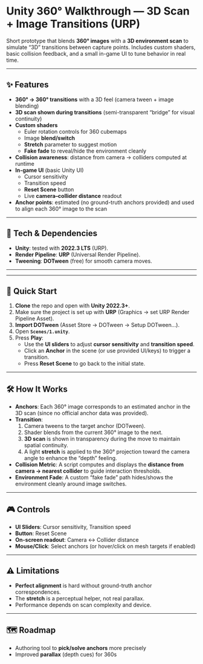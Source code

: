 # Unity 360° Walkthrough — 3D Scan + Image Transitions (URP)

Short prototype that blends **360° images** with a **3D environment scan** to simulate “3D” transitions between capture points. Includes custom shaders, basic collision feedback, and a small in-game UI to tune behavior in real time.

---

## ✨ Features

- **360° → 360° transitions** with a 3D feel (camera tween + image blending)
- **3D scan shown during transitions** (semi-transparent “bridge” for visual continuity)
- **Custom shaders**  
  - Euler rotation controls for 360 cubemaps  
  - Image **blend/switch**  
  - **Stretch** parameter to suggest motion  
  - **Fake fade** to reveal/hide the environment cleanly
- **Collision awareness**: distance from camera → colliders computed at runtime
- **In-game UI** (basic Unity UI)  
  - Cursor sensitivity  
  - Transition speed  
  - **Reset Scene** button  
  - Live **camera–collider distance** readout
- **Anchor points**: estimated (no ground-truth anchors provided) and used to align each 360° image to the scan

---

## 🧩 Tech & Dependencies

- **Unity**: tested with **2022.3 LTS** (URP).  
- **Render Pipeline**: **URP** (Universal Render Pipeline).  
- **Tweening**: **DOTween** (free) for smooth camera moves.  

---


---

## 🚀 Quick Start

1. **Clone** the repo and open with **Unity 2022.3+**.
2. Make sure the project is set up with **URP** (Graphics → set URP Render Pipeline Asset).
3. **Import DOTween** (Asset Store → DOTween → Setup DOTween…).
4. Open **`Scenes/1.unity`**.
5. Press **Play**:
   - Use the **UI sliders** to adjust **cursor sensitivity** and **transition speed**.
   - Click an **Anchor** in the scene (or use provided UI/keys) to trigger a transition.
   - Press **Reset Scene** to go back to the initial state.

---

## 🛠️ How It Works

- **Anchors**: Each 360° image corresponds to an estimated anchor in the 3D scan (since no official anchor data was provided).  
- **Transition**:  
  1) Camera tweens to the target anchor (DOTween).  
  2) Shader blends from the current 360° image to the next.  
  3) **3D scan** is shown in transparency during the move to maintain spatial continuity.  
  4) A light **stretch** is applied to the 360° projection toward the camera angle to enhance the “depth” feeling.  
- **Collision Metric**: A script computes and displays the **distance from camera → nearest collider** to guide interaction thresholds.
- **Environment Fade**: A custom “fake fade” path hides/shows the environment cleanly around image switches.

---

## 🎮 Controls

- **UI Sliders**: Cursor sensitivity, Transition speed  
- **Button**: Reset Scene  
- **On-screen readout**: Camera ↔ Collider distance  
- **Mouse/Click**: Select anchors (or hover/click on mesh targets if enabled)

---

## ⚠️ Limitations

- **Perfect alignment** is hard without ground-truth anchor correspondences.  
- The **stretch** is a perceptual helper, not real parallax.  
- Performance depends on scan complexity and device.

---

## 🗺️ Roadmap

- Authoring tool to **pick/solve anchors** more precisely  
- Improved **parallax** (depth cues) for 360s  






